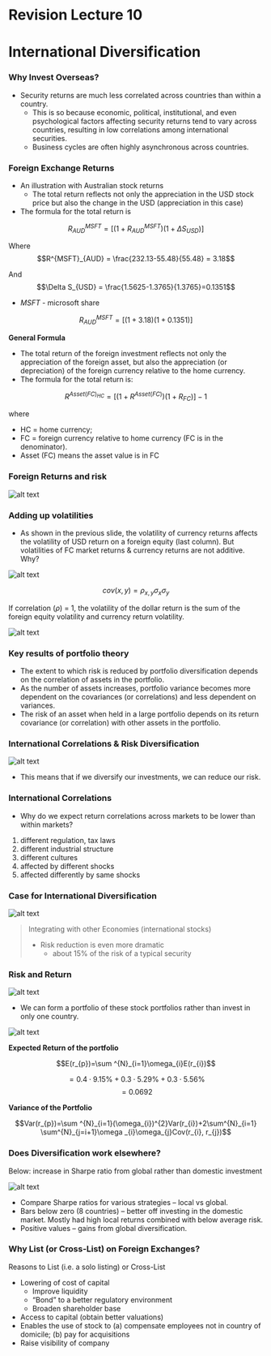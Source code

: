# Revision Lecture 10
# International Diversification

### Why Invest Overseas?
- Security returns are much less correlated across countries than within a country.
  - This is so because economic, political, institutional, and even psychological factors affecting security returns tend to vary across countries, resulting in low correlations among international securities.
  - Business cycles are often highly asynchronous across countries.

### Foreign Exchange Returns
- An illustration with Australian stock returns
  - The total return reflects not only the appreciation in the USD stock price but also the change in the USD (appreciation in this case)
- The formula for the total return is

$$R^{MSFT}_{AUD} = [(1+R^{MSFT}_{AUD})(1+\Delta S_{USD})]$$

Where
$$R^{MSFT}_{AUD} = \frac{232.13-55.48}{55.48} = 3.18$$

And 
$$\Delta S_{USD} = \frac{1.5625-1.3765}{1.3765}=0.1351$$

- $MSFT$ - microsoft share

$$R^{MSFT}_{AUD} = [(1+3.18)(1+0.1351)]$$

**General Formula**
- The total return of the foreign investment reflects not only the 
appreciation of the foreign asset, but also the appreciation (or 
depreciation) of the foreign currency relative to the home 
currency.
- The formula for the total return is: 

$$R^{Asset(FC)_{HC}} = [(1+R^{Asset(FC)})(1+R_{FC})]-1$$

where 
- HC = home currency; 
- FC = foreign currency relative to home currency (FC is in the denominator). 
- Asset (FC) means the asset value is in FC

### Foreign Returns and risk

![alt text](assets\IMG181.PNG)

### Adding up volatilities
- As shown in the previous slide, the volatility of currency returns affects the volatility of USD return on a foreign equity (last column). But volatilities of FC market returns & currency returns are not additive. Why?

![alt text](assets\IMG182.PNG)

$$cov(x, y) = \rho_{x,y} \sigma_{x} \sigma_{y}$$


If correlation ($\rho$) = 1, the volatility of the dollar return is the sum 
of the foreign equity volatility and currency return volatility. 

![alt text](assets\IMG183.PNG)

### Key results of portfolio theory
- The extent to which risk is reduced by portfolio diversification depends on the correlation of assets in the portfolio.
- As the number of assets increases, portfolio variance becomes more dependent on the covariances (or correlations) and less dependent on variances.
- The risk of an asset when held in a large portfolio depends on its return covariance (or correlation) with other assets in the portfolio.


### International Correlations & Risk Diversification

![alt text](assets\IMG184.PNG)

- This means that if we diversify our investments, we can reduce our risk.


### International Correlations
- Why do we expect return correlations across markets to be lower than within markets?
1.  different regulation, tax laws
2.  different industrial structure
3.  different cultures
4.  affected by different shocks
5.  affected differently by same shocks


### Case for International Diversification

![alt text](assets\IMG186.PNG)

> Integrating with other Economies (international stocks)
> - Risk reduction is even more dramatic
>   - about 15% of the risk of a typical security

### Risk and Return

![alt text](assets\IMG187.PNG)

- We can form a portfolio of these stock portfolios rather than 
invest in only one country.

![alt text](assets\IMG198.PNG)

**Expected Return of the portfolio**

$$E(r_{p})=\sum ^{N}_{i=1}\omega_{i}E(r_{i})$$

$$= 0.4 \cdot 9.15\% + 0.3 \cdot 5.29\% + 0.3 \cdot 5.56\%$$
$$=0.0692$$

**Variance of the Portfolio**

$$Var(r_{p})=\sum ^{N}_{i=1}(\omega_{i})^{2}Var(r_{i})+2\sum^{N}_{i=1} \sum^{N}_{j=i+1}\omega _{i}\omega_{j}Cov(r_{i}, r_{j})$$


### Does Diversification work elsewhere?

Below: increase in Sharpe ratio from global rather than domestic investment

![alt text](assets\IMG199.PNG)


- Compare Sharpe ratios for various strategies – local vs global. 
- Bars below zero (8 countries) – better off investing in the domestic market. Mostly had high local 
returns combined with below average risk. 
- Positive values – gains from global diversification.

### Why List (or Cross-List) on Foreign Exchanges?
Reasons to List (i.e. a solo listing) or Cross-List
- Lowering of cost of capital
  - Improve liquidity
  - “Bond” to a better regulatory environment
  - Broaden shareholder base
- Access to capital (obtain better valuations)
- Enables the use of stock to (a) compensate employees not in country of domicile; (b) pay for acquisitions 
- Raise visibility of company
